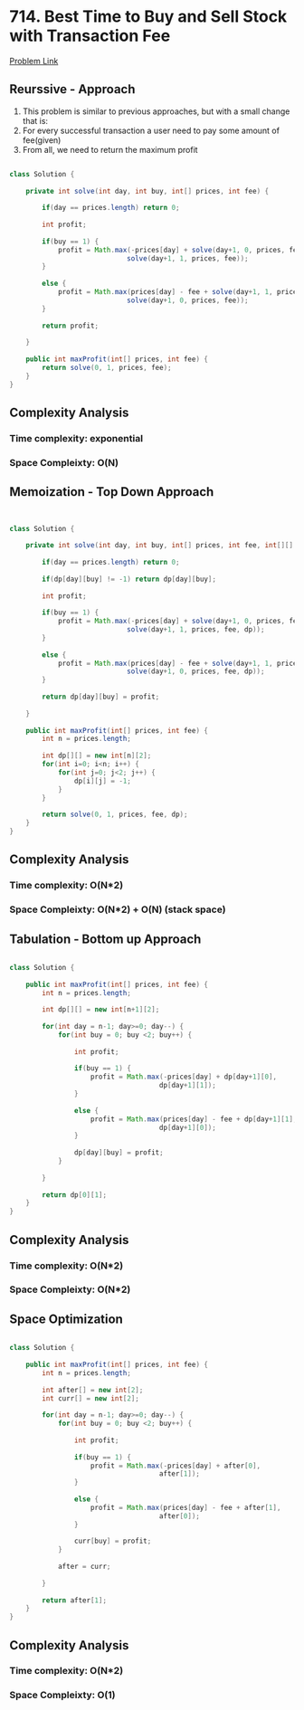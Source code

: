 # 714. Best Time to Buy and Sell Stock with Transaction Fee

[Problem Link](https://leetcode.com/problems/best-time-to-buy-and-sell-stock-with-transaction-fee/)

## Reurssive - Approach

1. This problem is similar to previous approaches, but with a small change that is:
2. For every successful transaction a user need to pay some amount of fee(given)
3. From all, we need to return the maximum profit


```Java

class Solution {
    
    private int solve(int day, int buy, int[] prices, int fee) {
        
        if(day == prices.length) return 0;
        
        int profit;
        
        if(buy == 1) {
            profit = Math.max(-prices[day] + solve(day+1, 0, prices, fee),
                             solve(day+1, 1, prices, fee));
        }
        
        else {
            profit = Math.max(prices[day] - fee + solve(day+1, 1, prices, fee),
                             solve(day+1, 0, prices, fee));
        }
        
        return profit;
        
    }
    
    public int maxProfit(int[] prices, int fee) {
        return solve(0, 1, prices, fee);
    }
}

```

## Complexity Analysis

### Time complexity: exponential

### Space Compleixty: O(N)


## Memoization - Top Down Approach

```Java


class Solution {
    
    private int solve(int day, int buy, int[] prices, int fee, int[][] dp) {
        
        if(day == prices.length) return 0;
        
        if(dp[day][buy] != -1) return dp[day][buy];
        
        int profit;
        
        if(buy == 1) {
            profit = Math.max(-prices[day] + solve(day+1, 0, prices, fee, dp),
                             solve(day+1, 1, prices, fee, dp));
        }
        
        else {
            profit = Math.max(prices[day] - fee + solve(day+1, 1, prices, fee, dp),
                             solve(day+1, 0, prices, fee, dp));
        }
        
        return dp[day][buy] = profit;
        
    }
    
    public int maxProfit(int[] prices, int fee) {
        int n = prices.length;
        
        int dp[][] = new int[n][2];
        for(int i=0; i<n; i++) {
            for(int j=0; j<2; j++) {
                dp[i][j] = -1;
            }
        }
        
        return solve(0, 1, prices, fee, dp);
    }
}


```

## Complexity Analysis

### Time complexity: O(N*2)

### Space Compleixty: O(N*2) + O(N) (stack space)


## Tabulation - Bottom up Approach

```Java

class Solution {
    
    public int maxProfit(int[] prices, int fee) {
        int n = prices.length;
        
        int dp[][] = new int[n+1][2];
        
        for(int day = n-1; day>=0; day--) {
            for(int buy = 0; buy <2; buy++) {
                
                int profit;
                
                if(buy == 1) {
                    profit = Math.max(-prices[day] + dp[day+1][0],
                                     dp[day+1][1]);
                } 
                
                else {
                    profit = Math.max(prices[day] - fee + dp[day+1][1],
                                     dp[day+1][0]);
                }
                
                dp[day][buy] = profit;
            }
            
        }
        
        return dp[0][1];
    }
}

```

## Complexity Analysis

### Time complexity: O(N*2)

### Space Compleixty: O(N*2)


## Space Optimization

```Java

class Solution {
    
    public int maxProfit(int[] prices, int fee) {
        int n = prices.length;
        
        int after[] = new int[2];
        int curr[] = new int[2];
        
        for(int day = n-1; day>=0; day--) {
            for(int buy = 0; buy <2; buy++) {
                
                int profit;
                
                if(buy == 1) {
                    profit = Math.max(-prices[day] + after[0],
                                     after[1]);
                } 
                
                else {
                    profit = Math.max(prices[day] - fee + after[1],
                                     after[0]);
                }
                
                curr[buy] = profit;
            }
            
            after = curr;
            
        }
        
        return after[1];
    }
}

```

## Complexity Analysis

### Time complexity: O(N*2)

### Space Compleixty: O(1)